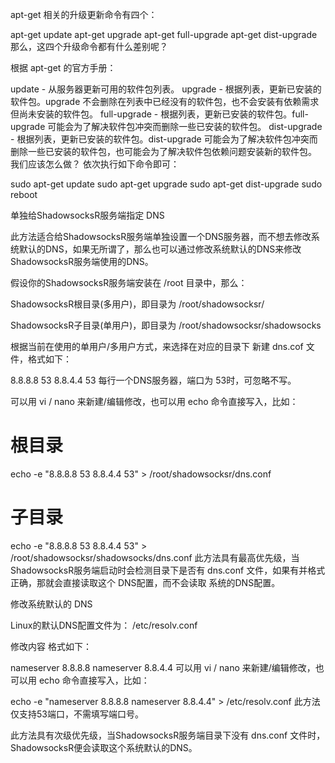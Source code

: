 apt-get 相关的升级更新命令有四个：

apt-get update
apt-get upgrade
apt-get full-upgrade
apt-get dist-upgrade
那么，这四个升级命令都有什么差别呢？

根据 apt-get 的官方手册：

update - 从服务器更新可用的软件包列表。
upgrade - 根据列表，更新已安装的软件包。upgrade 不会删除在列表中已经没有的软件包，也不会安装有依赖需求但尚未安装的软件包。
full-upgrade - 根据列表，更新已安装的软件包。full-upgrade 可能会为了解决软件包冲突而删除一些已安装的软件包。
dist-upgrade - 根据列表，更新已安装的软件包。dist-upgrade 可能会为了解决软件包冲突而删除一些已安装的软件包，也可能会为了解决软件包依赖问题安装新的软件包。
我们应该怎么做？
依次执行如下命令即可：

sudo apt-get update
sudo apt-get upgrade
sudo apt-get dist-upgrade
sudo reboot



单独给ShadowsocksR服务端指定 DNS

此方法适合给ShadowsocksR服务端单独设置一个DNS服务器，而不想去修改系统默认的DNS，如果无所谓了，那么也可以通过修改系统默认的DNS来修改 ShadowsocksR服务端使用的DNS。

假设你的ShadowsocksR服务端安装在 /root 目录中，那么：

ShadowsocksR根目录(多用户)，即目录为 /root/shadowsocksr/

ShadowsocksR子目录(单用户)，即目录为 /root/shadowsocksr/shadowsocks

根据当前在使用的单用户/多用户方式，来选择在对应的目录下 新建 dns.cof 文件，格式如下：

8.8.8.8 53
8.8.4.4 53
每行一个DNS服务器，端口为 53时，可忽略不写。

可以用 vi / nano 来新建/编辑修改，也可以用 echo 命令直接写入，比如：

# 根目录
echo -e "8.8.8.8 53
8.8.4.4 53" > /root/shadowsocksr/dns.conf
 
# 子目录
echo -e "8.8.8.8 53
8.8.4.4 53" > /root/shadowsocksr/shadowsocks/dns.conf
此方法具有最高优先级，当ShadowsocksR服务端启动时会检测目录下是否有 dns.conf 文件，如果有并格式正确，那就会直接读取这个 DNS配置，而不会读取 系统的DNS配置。


修改系统默认的 DNS

Linux的默认DNS配置文件为： /etc/resolv.conf

修改内容 格式如下：

nameserver 8.8.8.8
nameserver 8.8.4.4
可以用 vi / nano 来新建/编辑修改，也可以用 echo 命令直接写入，比如：

echo -e "nameserver 8.8.8.8
nameserver 8.8.4.4" > /etc/resolv.conf
此方法仅支持53端口，不需填写端口号。

此方法具有次级优先级，当ShadowsocksR服务端目录下没有 dns.conf 文件时，ShadowsocksR便会读取这个系统默认的DNS。
